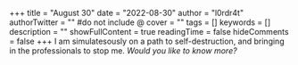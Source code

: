 +++
title = "August 30"
date = "2022-08-30"
author = "l0rdr4t"
authorTwitter = "" #do not include @
cover = ""
tags = []
keywords = []
description = ""
showFullContent = true
readingTime = false
hideComments = false
+++
I am simulatesously on a path to self-destruction, and bringing in the professionals to stop me. *Would you like to know more?*